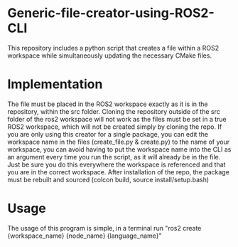 # Generic-file-creator-using-ROS2-CLI
This repository includes a python script that creates a file within a ROS2 workspace while simultaneously updating the necessary CMake files.

# Implementation
The file must be placed in the ROS2 workspace exactly as it is in the repository, within the src folder. Cloning the repository outside of the src folder of the ros2 workspace will not work as the files must be set in a true ROS2 workspace, which will not be created simply by cloning the repo. If you are only using this creator for a single package, you can edit the workspace name in the files (create_file.py & create.py) to the name of your workspace, you can avoid having to put the workspace name into the CLI as an argument every time you run the script, as it will already be in the file. Just be sure you do this everywhere the workspace is referenced and that you are in the correct workspace. After installation of the repo, the package must be rebuilt and sourced (colcon build, source install/setup.bash)

# Usage
The usage of this program is simple, in a terminal run "ros2 create {workspace_name} {node_name} {language_name}" 
